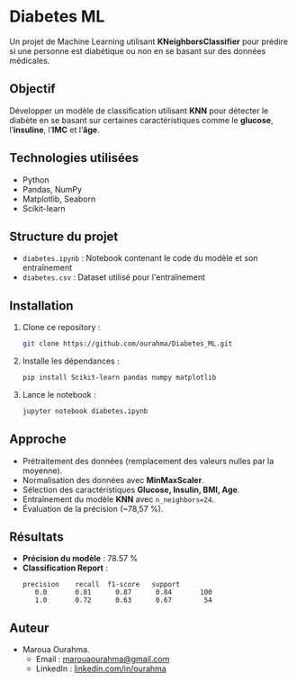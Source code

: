 # Diabetes ML  
Un projet de Machine Learning utilisant **KNeighborsClassifier** pour prédire si une personne est diabétique ou non en se basant sur des données médicales.

## Objectif  
Développer un modèle de classification utilisant **KNN** pour détecter le diabète en se basant sur certaines caractéristiques comme le **glucose**, l’**insuline**, l’**IMC** et l’**âge**.

## Technologies utilisées  
- Python  
- Pandas, NumPy  
- Matplotlib, Seaborn  
- Scikit-learn  

## Structure du projet  
- `diabetes.ipynb` : Notebook contenant le code du modèle et son entraînement  
- `diabetes.csv` : Dataset utilisé pour l'entraînement  

## Installation  
1. Clone ce repository :  
   ```bash
   git clone https://github.com/ourahma/Diabetes_ML.git
   ```
2. Installe les dépendances :  
   ```bash
   pip install Scikit-learn pandas numpy matplotlib
   ```
3. Lance le notebook :  
   ```bash
   jupyter notebook diabetes.ipynb
   ```

## Approche  
- Prétraitement des données (remplacement des valeurs nulles par la moyenne).  
- Normalisation des données avec **MinMaxScaler**.  
- Sélection des caractéristiques **Glucose, Insulin, BMI, Age**.  
- Entraînement du modèle **KNN** avec `n_neighbors=24`.  
- Évaluation de la précision (~78,57 %).  

## Résultats  
- **Précision du modèle** : 78.57 %  
- **Classification Report** :  
  ```
  precision    recall  f1-score   support
     0.0       0.81      0.87      0.84       100
     1.0       0.72      0.63      0.67        54
  ```
## Auteur
- Maroua Ourahma.
    - Email : marouaourahma@gmail.com  
    - LinkedIn : [linkedin.com/in/ourahma](www.linkedin.com/in/maroua-ourahma-293426235)
